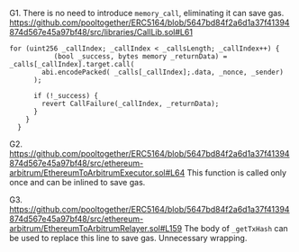 G1.  There is no need to introduce ``memory_call``, eliminating it can save gas.
https://github.com/pooltogether/ERC5164/blob/5647bd84f2a6d1a37f41394874d567e45a97bf48/src/libraries/CallLib.sol#L61
```
for (uint256 _callIndex; _callIndex < _callsLength; _callIndex++) {
           (bool _success, bytes memory _returnData) =  _calls[_callIndex].target.call(
        abi.encodePacked( _calls[_callIndex];.data, _nonce, _sender)
      );

      if (!_success) {
        revert CallFailure(_callIndex, _returnData);
      }
    }
  }
```

G2. https://github.com/pooltogether/ERC5164/blob/5647bd84f2a6d1a37f41394874d567e45a97bf48/src/ethereum-arbitrum/EthereumToArbitrumExecutor.sol#L64
This function is called only once and can be inlined to save gas.

G3. https://github.com/pooltogether/ERC5164/blob/5647bd84f2a6d1a37f41394874d567e45a97bf48/src/ethereum-arbitrum/EthereumToArbitrumRelayer.sol#L159
The body of ``_getTxHash`` can be used to replace this line to save gas. Unnecessary wrapping.



